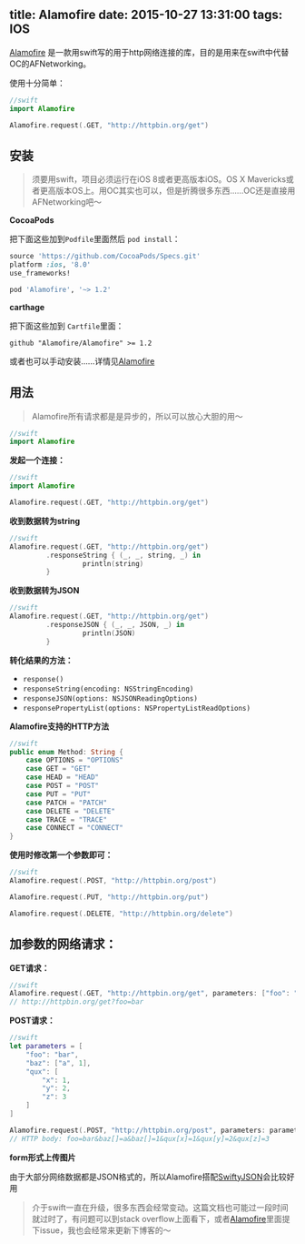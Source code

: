 title: Alamofire
date: 2015-10-27 13:31:00
tags: IOS
---



[Alamofire](https://github.com/Alamofire/Alamofire) 是一款用swift写的用于http网络连接的库，目的是用来在swift中代替OC的AFNetworking。

使用十分简单：


```swift
//swift
import Alamofire

Alamofire.request(.GET, "http://httpbin.org/get")

```


<!--more-->


## 安装

> 须要用swift，项目必须运行在iOS 8或者更高版本iOS。OS X Mavericks或者更高版本OS上。用OC其实也可以，但是折腾很多东西……OC还是直接用AFNetworking吧～

**CocoaPods**

把下面这些加到`Podfile`里面然后 `pod install`：

```ruby
source 'https://github.com/CocoaPods/Specs.git'
platform :ios, '8.0'
use_frameworks!

pod 'Alamofire', '~> 1.2'
```

**carthage**

把下面这些加到 `Cartfile`里面：

```ogdl
github "Alamofire/Alamofire" >= 1.2
```

或者也可以手动安装……详情见[Alamofire](https://github.com/Alamofire/Alamofire)


## 用法

> Alamofire所有请求都是是异步的，所以可以放心大胆的用～

~~~swift
//swift
import Alamofire
~~~

**发起一个连接：**

```swift
//swift
import Alamofire

Alamofire.request(.GET, "http://httpbin.org/get")
```  
  

**收到数据转为string**


```swift
//swift
Alamofire.request(.GET, "http://httpbin.org/get")
         .responseString { (_, _, string, _) in
                  println(string)
         }
```

**收到数据转为JSON**

```swift
//swift
Alamofire.request(.GET, "http://httpbin.org/get")
         .responseJSON { (_, _, JSON, _) in
                  println(JSON)
         }
```

**转化结果的方法：**

- `response()`
- `responseString(encoding: NSStringEncoding)`
- `responseJSON(options: NSJSONReadingOptions)`
- `responsePropertyList(options: NSPropertyListReadOptions)`

**Alamofire支持的HTTP方法**

```swift
//swift
public enum Method: String {
    case OPTIONS = "OPTIONS"
    case GET = "GET"
    case HEAD = "HEAD"
    case POST = "POST"
    case PUT = "PUT"
    case PATCH = "PATCH"
    case DELETE = "DELETE"
    case TRACE = "TRACE"
    case CONNECT = "CONNECT"
}
```

**使用时修改第一个参数即可：**

```swift
//swift
Alamofire.request(.POST, "http://httpbin.org/post")

Alamofire.request(.PUT, "http://httpbin.org/put")

Alamofire.request(.DELETE, "http://httpbin.org/delete")
```

## 加参数的网络请求：

**GET请求：**

```swift
//swift
Alamofire.request(.GET, "http://httpbin.org/get", parameters: ["foo": "bar"])
// http://httpbin.org/get?foo=bar
```

**POST请求：**

```swift
//swift
let parameters = [
    "foo": "bar",
    "baz": ["a", 1],
    "qux": [
        "x": 1,
        "y": 2,
        "z": 3
    ]
]

Alamofire.request(.POST, "http://httpbin.org/post", parameters: parameters)
// HTTP body: foo=bar&baz[]=a&baz[]=1&qux[x]=1&qux[y]=2&qux[z]=3
```

**form形式上传图片**




由于大部分网络数据都是JSON格式的，所以Alamofire搭配[SwiftyJSON](http://caoyudong.com/2015/10/27/SwiftyJSON/)会比较好用

> 介于swift一直在升级，很多东西会经常变动。这篇文档也可能过一段时间就过时了，有问题可以到stack overflow上面看下，或者[Alamofire](https://github.com/Alamofire/Alamofire)里面提下issue，我也会经常来更新下博客的～